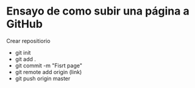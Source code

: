 Ensayo de como subir una página a GitHub
=========================================

Crear repositiorio
- git init 
- git add .
- git commit -m "Fisrt page"
- git remote add origin (link)
- git push origin master 

